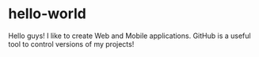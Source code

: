 # hello-world

Hello guys!
I like to create Web and Mobile applications. GitHub is a useful tool to control versions of my projects!
